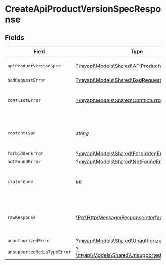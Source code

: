 # CreateApiProductVersionSpecResponse


## Fields

| Field                                                                                                        | Type                                                                                                         | Required                                                                                                     | Description                                                                                                  |
| ------------------------------------------------------------------------------------------------------------ | ------------------------------------------------------------------------------------------------------------ | ------------------------------------------------------------------------------------------------------------ | ------------------------------------------------------------------------------------------------------------ |
| `apiProductVersionSpec`                                                                                      | [?\myapi\Models\Shared\APIProductVersionSpec](../../models/shared/APIProductVersionSpec.md)                  | :heavy_minus_sign:                                                                                           | API product version specification                                                                            |
| `badRequestError`                                                                                            | [?\myapi\Models\Shared\BadRequestError](../../models/shared/BadRequestError.md)                              | :heavy_minus_sign:                                                                                           | Bad Request                                                                                                  |
| `conflictError`                                                                                              | [?\myapi\Models\Shared\ConflictError](../../models/shared/ConflictError.md)                                  | :heavy_minus_sign:                                                                                           | Conflict - only one version specification can exist                                                          |
| `contentType`                                                                                                | *string*                                                                                                     | :heavy_check_mark:                                                                                           | HTTP response content type for this operation                                                                |
| `forbiddenError`                                                                                             | [?\myapi\Models\Shared\ForbiddenError](../../models/shared/ForbiddenError.md)                                | :heavy_minus_sign:                                                                                           | Forbidden                                                                                                    |
| `notFoundError`                                                                                              | [?\myapi\Models\Shared\NotFoundError](../../models/shared/NotFoundError.md)                                  | :heavy_minus_sign:                                                                                           | Not Found                                                                                                    |
| `statusCode`                                                                                                 | *int*                                                                                                        | :heavy_check_mark:                                                                                           | HTTP response status code for this operation                                                                 |
| `rawResponse`                                                                                                | [\Psr\Http\Message\ResponseInterface](https://www.php-fig.org/psr/psr-7/#33-psrhttpmessageresponseinterface) | :heavy_minus_sign:                                                                                           | Raw HTTP response; suitable for custom response parsing                                                      |
| `unauthorizedError`                                                                                          | [?\myapi\Models\Shared\UnauthorizedError](../../models/shared/UnauthorizedError.md)                          | :heavy_minus_sign:                                                                                           | Unauthorized                                                                                                 |
| `unsupportedMediaTypeError`                                                                                  | [?\myapi\Models\Shared\UnsupportedMediaTypeError](../../models/shared/UnsupportedMediaTypeError.md)          | :heavy_minus_sign:                                                                                           | Unsupported Media Type                                                                                       |
